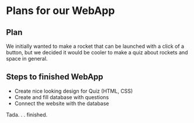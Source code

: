 # Plans for our WebApp
## Plan
We initially wanted to make a rocket that can be launched with a click of a button, but we decided it would be cooler to make a quiz about rockets and space in general.

## Steps to finished WebApp
* Create nice looking design for Quiz (HTML, CSS)
* Create and fill database with questions
* Connect the website with the database

Tada. . . finished.
